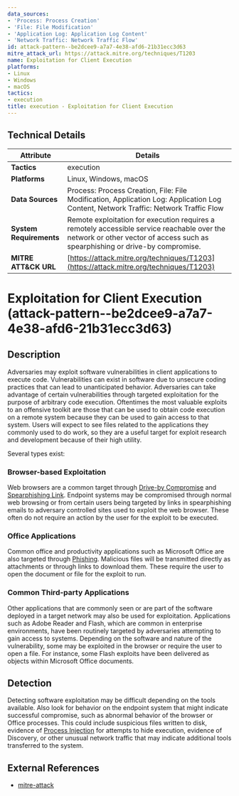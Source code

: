```yaml
---
data_sources:
- 'Process: Process Creation'
- 'File: File Modification'
- 'Application Log: Application Log Content'
- 'Network Traffic: Network Traffic Flow'
id: attack-pattern--be2dcee9-a7a7-4e38-afd6-21b31ecc3d63
mitre_attack_url: https://attack.mitre.org/techniques/T1203
name: Exploitation for Client Execution
platforms:
- Linux
- Windows
- macOS
tactics:
- execution
title: execution - Exploitation for Client Execution
---
```


## Technical Details

| Attribute | Details |
|-----------|----------|
| **Tactics** | execution |
| **Platforms** | Linux, Windows, macOS |
| **Data Sources** | Process: Process Creation, File: File Modification, Application Log: Application Log Content, Network Traffic: Network Traffic Flow |
| **System Requirements** | Remote exploitation for execution requires a remotely accessible service reachable over the network or other vector of access such as spearphishing or drive-by compromise. |
| **MITRE ATT&CK URL** | [https://attack.mitre.org/techniques/T1203](https://attack.mitre.org/techniques/T1203) |

# Exploitation for Client Execution (attack-pattern--be2dcee9-a7a7-4e38-afd6-21b31ecc3d63)

## Description
Adversaries may exploit software vulnerabilities in client applications to execute code. Vulnerabilities can exist in software due to unsecure coding practices that can lead to unanticipated behavior. Adversaries can take advantage of certain vulnerabilities through targeted exploitation for the purpose of arbitrary code execution. Oftentimes the most valuable exploits to an offensive toolkit are those that can be used to obtain code execution on a remote system because they can be used to gain access to that system. Users will expect to see files related to the applications they commonly used to do work, so they are a useful target for exploit research and development because of their high utility.

Several types exist:

### Browser-based Exploitation

Web browsers are a common target through [Drive-by Compromise](https://attack.mitre.org/techniques/T1189) and [Spearphishing Link](https://attack.mitre.org/techniques/T1566/002). Endpoint systems may be compromised through normal web browsing or from certain users being targeted by links in spearphishing emails to adversary controlled sites used to exploit the web browser. These often do not require an action by the user for the exploit to be executed.

### Office Applications

Common office and productivity applications such as Microsoft Office are also targeted through [Phishing](https://attack.mitre.org/techniques/T1566). Malicious files will be transmitted directly as attachments or through links to download them. These require the user to open the document or file for the exploit to run.

### Common Third-party Applications

Other applications that are commonly seen or are part of the software deployed in a target network may also be used for exploitation. Applications such as Adobe Reader and Flash, which are common in enterprise environments, have been routinely targeted by adversaries attempting to gain access to systems. Depending on the software and nature of the vulnerability, some may be exploited in the browser or require the user to open a file. For instance, some Flash exploits have been delivered as objects within Microsoft Office documents.

## Detection
Detecting software exploitation may be difficult depending on the tools available. Also look for behavior on the endpoint system that might indicate successful compromise, such as abnormal behavior of the browser or Office processes. This could include suspicious files written to disk, evidence of [Process Injection](https://attack.mitre.org/techniques/T1055) for attempts to hide execution, evidence of Discovery, or other unusual network traffic that may indicate additional tools transferred to the system.

## External References
- [mitre-attack](https://attack.mitre.org/techniques/T1203)
